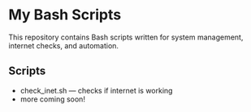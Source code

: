 # My Bash Scripts

This repository contains Bash scripts written for system management, internet checks, and automation.

## Scripts

- check_inet.sh — checks if internet is working
- more coming soon!
